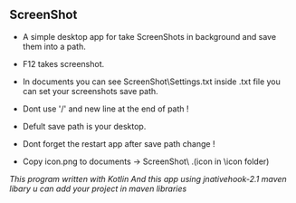 ## ScreenShot

* A simple desktop app for take ScreenShots in background and save them into a path.
* F12 takes screenshot.
* In documents you can see ScreenShot\Settings.txt inside .txt file you can set your screenshots save path.

* Dont use '/' and new line at the end of path !
* Defult save path is your desktop.
* Dont forget the restart app after save path change !
* Copy icon.png to documents -> ScreenShot\ .(icon in \icon folder)

*This program written with Kotlin*
*And this app using jnativehook-2.1 maven libary u can add your project in maven libraries*
